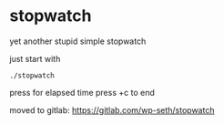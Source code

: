 # stopwatch
yet another stupid simple stopwatch

just start with 
 
```
./stopwatch
```

press <enter> for elapsed time
press <ctrl>+c to end

moved to gitlab: https://gitlab.com/wp-seth/stopwatch
